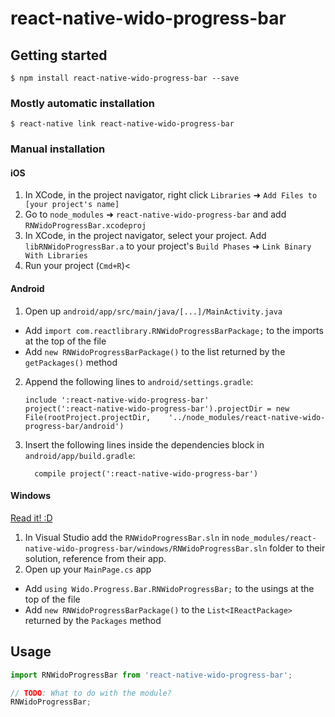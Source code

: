 
# react-native-wido-progress-bar

## Getting started

`$ npm install react-native-wido-progress-bar --save`

### Mostly automatic installation

`$ react-native link react-native-wido-progress-bar`

### Manual installation


#### iOS

1. In XCode, in the project navigator, right click `Libraries` ➜ `Add Files to [your project's name]`
2. Go to `node_modules` ➜ `react-native-wido-progress-bar` and add `RNWidoProgressBar.xcodeproj`
3. In XCode, in the project navigator, select your project. Add `libRNWidoProgressBar.a` to your project's `Build Phases` ➜ `Link Binary With Libraries`
4. Run your project (`Cmd+R`)<

#### Android

1. Open up `android/app/src/main/java/[...]/MainActivity.java`
  - Add `import com.reactlibrary.RNWidoProgressBarPackage;` to the imports at the top of the file
  - Add `new RNWidoProgressBarPackage()` to the list returned by the `getPackages()` method
2. Append the following lines to `android/settings.gradle`:
  	```
  	include ':react-native-wido-progress-bar'
  	project(':react-native-wido-progress-bar').projectDir = new File(rootProject.projectDir, 	'../node_modules/react-native-wido-progress-bar/android')
  	```
3. Insert the following lines inside the dependencies block in `android/app/build.gradle`:
  	```
      compile project(':react-native-wido-progress-bar')
  	```

#### Windows
[Read it! :D](https://github.com/ReactWindows/react-native)

1. In Visual Studio add the `RNWidoProgressBar.sln` in `node_modules/react-native-wido-progress-bar/windows/RNWidoProgressBar.sln` folder to their solution, reference from their app.
2. Open up your `MainPage.cs` app
  - Add `using Wido.Progress.Bar.RNWidoProgressBar;` to the usings at the top of the file
  - Add `new RNWidoProgressBarPackage()` to the `List<IReactPackage>` returned by the `Packages` method


## Usage
```javascript
import RNWidoProgressBar from 'react-native-wido-progress-bar';

// TODO: What to do with the module?
RNWidoProgressBar;
```
  